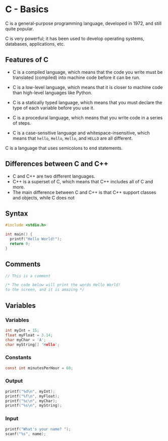 # C - Basics

C is a general-purpose programming language, developed in 1972, and still quite popular.

C is very powerful; it has been used to develop operating systems, databases, applications, etc.

## Features of C

- C is a compiled language, which means that the code you write must be translated (compiled) into machine code before it can be run.

- C is a low-level language, which means that it is closer to machine code than high-level languages like Python.

- C is a statically typed language, which means that you must declare the type of each variable before you use it.

- C is a procedural language, which means that you write code in a series of steps.

- C is a case-sensitive language and whitespace-insensitive, which means that `hello`, `Hello`, ` Hello `, and `HELLO` are all different.

C is a language that uses semicolons to end statements.

## Differences between C and C++

- C and C++ are two different languages.
- C++ is a superset of C, which means that C++ includes all of C and more.
- The main difference between C and C++ is that C++ support classes and objects, while C does not

## Syntax

```c
#include <stdio.h>

int main() {
  printf("Hello World!");
  return 0;
}
```

## Comments

```c
// This is a comment

/* The code below will print the words Hello World!
to the screen, and it is amazing */
```

## Variables

### Variables

```c
int myInt = 15;
float myFloat = 3.14;
char myChar = 'A';
char myString[] 'Hello';
```

### Constants

```c
const int minutesPerHour = 60;
```

### Output

```c
printf("%d\n", myInt);
printf("%f\n", myFloat);
printf("%c\n", myChar);
printf("%s\n", myString);
```

### Input

```c
printf("What's your name? ");
scanf("%s", name);
```